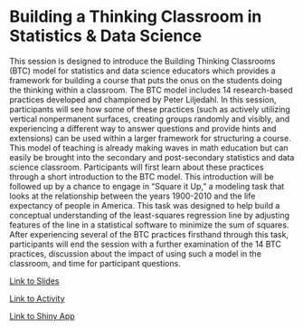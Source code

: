 # Building a Thinking Classroom in Statistics & Data Science

This session is designed to introduce the Building Thinking Classrooms (BTC) model for statistics and data science educators which provides a framework for building a course that puts the onus on the students doing the thinking within a classroom. The BTC model includes 14 research-based practices developed and championed by Peter Liljedahl. In this session, participants will see how some of these practices (such as actively utilizing vertical nonpermanent surfaces, creating groups randomly and visibly, and experiencing a different way to answer questions and provide hints and extensions) can be used within a larger framework for structuring a course. This model of teaching is already making waves in math education but can easily be brought into the secondary and post-secondary statistics and data science classroom. Participants will first learn about these practices through a short introduction to the BTC model. This introduction will be followed up by a chance to engage in “Square it Up,” a modeling task that looks at the relationship between the years 1900-2010 and the life expectancy of people in America. This task was designed to help build a conceptual understanding of the least-squares regression line by adjusting features of the line in a statistical software to minimize the sum of squares. After experiencing several of the BTC practices firsthand through this task, participants will end the session with a further examination of the 14 BTC practices, discussion about the impact of using such a model in the classroom, and time for participant questions.

[Link to Slides](https://www.canva.com/design/DAGsGqCGJ7g/yN547tioAgvfaQ8KaHFOcA/edit?utm_content=DAGsGqCGJ7g&utm_campaign=designshare&utm_medium=link2&utm_source=sharebutton)

[Link to Activity](square_it_up.docx)

[Link to Shiny App](https://shiny.stat.ncsu.edu/jbpost2/Comparing_Lines/)
